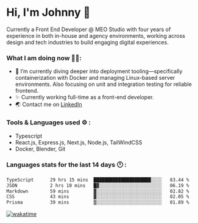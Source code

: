 # Hi, I'm Johnny 👋

Currently a Front End Developer @ MEO Studio with four years of experience in both in-house and agency environments, working across design and tech industries to build engaging digital experiences.

### What I am doing now 🧑‍💻:

- 🔭 I’m currently diving deeper into deployment tooling—specifically containerization with Docker and managing Linux-based server environments. Also focusing on unit and integration testing for reliable frontend.
- ✨ Currently working full-time as a front-end developer.
- 🌏 Contact me on [LinkedIn](https://www.linkedin.com/in/johchai/)

### Tools & Languages used ⚙️ :

- Typescript
- React.js, Express.js, Next.js, Node.js, TailWindCSS
- Docker, Blender, Git

### Languages stats for the last 14 days 🕛 :

<!--START_SECTION:waka-->

```txt
TypeScript      29 hrs 15 mins  █████████████████████░░░░   83.44 %
JSON            2 hrs 10 mins   █▓░░░░░░░░░░░░░░░░░░░░░░░   06.19 %
Markdown        59 mins         ▓░░░░░░░░░░░░░░░░░░░░░░░░   02.82 %
CSS             43 mins         ▓░░░░░░░░░░░░░░░░░░░░░░░░   02.05 %
Prisma          39 mins         ▒░░░░░░░░░░░░░░░░░░░░░░░░   01.89 %
```

<!--END_SECTION:waka-->

[![wakatime](https://wakatime.com/badge/user/0cd14e89-b357-451d-b5c1-4a79286fb5a6.svg)](https://wakatime.com/@0cd14e89-b357-451d-b5c1-4a79286fb5a6)
